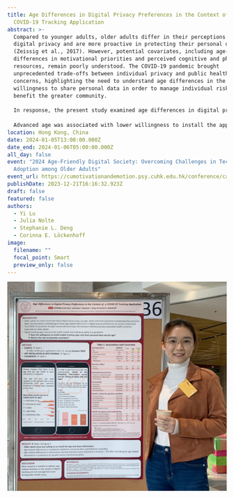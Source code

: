 ```yaml
---
title: Age Differences in Digital Privacy Preferences in the Context of a
  COVID-19 Tracking Application
abstract: >-
  Compared to younger adults, older adults differ in their perceptions of
  digital privacy and are more proactive in protecting their personal data
  (Zeissig et al., 2017). However, potential covariates, including age-related
  differences in motivational priorities and perceived cognitive and physical
  resources, remain poorly understood. The COVID-19 pandemic brought
  unprecedented trade-offs between individual privacy and public health
  concerns, highlighting the need to understand age differences in the
  willingness to share personal data in order to manage individual risk and
  benefit the greater community.

  In response, the present study examined age differences in digital privacy preferences in the context of installing and sharing personal information through a COVID-19 tracking application. We conducted secondary analyses of previously unpublished data gathered from a U.S. adult lifespan sample in the summer of 2020 (N = 500, aged 18–89 years, Mage = 49.90, SDage = 19.34; see Nolte et al., 2022). Participants were told to imagine an application providing daily updates on the general COVID-19 risk in their communities and their personal likelihood of virus exposure. They were then asked how willing they would be to install the application, and if they would share nine pieces of personal information (e.g., age, gender, race/ethnicity, location data) through the app. As potential covariates, we considered demographics, affect, motivational priorities, personality, self-rated mental/physical health, subjective cognition, as well as COVID-19 exposure and vulnerability. 

  Advanced age was associated with lower willingness to install the application and lower information-sharing intentions. Age-related differences in installation intentions remained unchanged after controlling for covariates. However, differences in information-sharing intentions were no longer significant after controlling for age-related decrements in the tendency to prioritize growth-oriented goals. We discuss implications for addressing age-based variations in the uptake of digital tracking and risk-management tools in the context of public health crises.
location: Hong Kong, China
date: 2024-01-05T13:00:00.000Z
date_end: 2024-01-06T05:00:00.000Z
all_day: false
event: "2024 Age-Friendly Digital Society: Overcoming Challenges in Technology
  Adoption among Older Adults"
event_url: https://cumotivationandemotion.psy.cuhk.edu.hk/conference/call-for-abstracts/
publishDate: 2023-12-21T16:16:32.923Z
draft: false
featured: false
authors:
  - Yi Lu
  - Julia Nolte
  - Stephanie L. Deng
  - Corinna E. Löckenhoff
image:
  filename: ""
  focal_point: Smart
  preview_only: false
---
```

![](jpeg-image-43ee-81b9-32-0.jpeg)